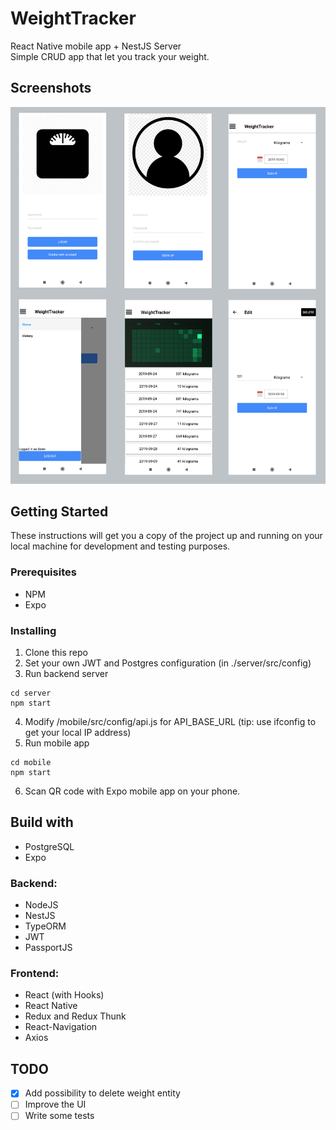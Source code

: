 # WeightTracker

React Native mobile app + NestJS Server<br>
Simple CRUD app that let you track your weight.

## Screenshots
![Image](mobile/assets/screenshots/screens.png)

## Getting Started

These instructions will get you a copy of the project up and running on your local machine for development and testing purposes.

### Prerequisites

* NPM
* Expo

### Installing

1. Clone this repo
2. Set your own JWT and Postgres configuration (in ./server/src/config)
3. Run backend server

```
cd server
npm start
```
4. Modify /mobile/src/config/api.js for API_BASE_URL (tip: use ifconfig to get your local IP address)
5. Run mobile app
```
cd mobile
npm start
```

6. Scan QR code with Expo mobile app on your phone.


## Build with

* PostgreSQL
* Expo

### Backend:

* NodeJS
* NestJS
* TypeORM
* JWT
* PassportJS

### Frontend:

* React (with Hooks)
* React Native
* Redux and Redux Thunk
* React-Navigation
* Axios

## TODO
- [x] Add possibility to delete weight entity
- [ ] Improve the UI
- [ ] Write some tests
